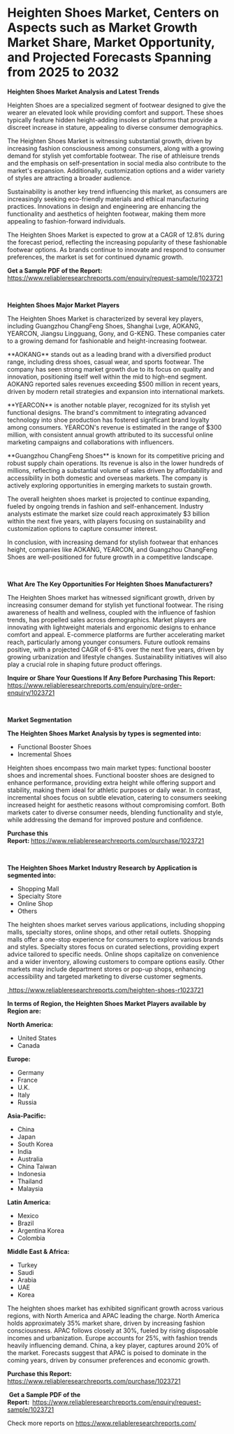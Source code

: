 <p><h1>Heighten Shoes Market, Centers on Aspects such as Market Growth Market Share, Market Opportunity, and Projected Forecasts Spanning from 2025 to 2032</h1></p><p><strong>Heighten Shoes Market Analysis and Latest Trends</strong></p>
<p><p>Heighten Shoes are a specialized segment of footwear designed to give the wearer an elevated look while providing comfort and support. These shoes typically feature hidden height-adding insoles or platforms that provide a discreet increase in stature, appealing to diverse consumer demographics. </p><p>The Heighten Shoes Market is witnessing substantial growth, driven by increasing fashion consciousness among consumers, along with a growing demand for stylish yet comfortable footwear. The rise of athleisure trends and the emphasis on self-presentation in social media also contribute to the market's expansion. Additionally, customization options and a wider variety of styles are attracting a broader audience.</p><p>Sustainability is another key trend influencing this market, as consumers are increasingly seeking eco-friendly materials and ethical manufacturing practices. Innovations in design and engineering are enhancing the functionality and aesthetics of heighten footwear, making them more appealing to fashion-forward individuals.</p><p>The Heighten Shoes Market is expected to grow at a CAGR of 12.8% during the forecast period, reflecting the increasing popularity of these fashionable footwear options. As brands continue to innovate and respond to consumer preferences, the market is set for continued dynamic growth.</p></p>
<p><strong>Get a Sample PDF of the Report:&nbsp;</strong> <a href="https://www.reliableresearchreports.com/enquiry/request-sample/1023721?utm_campaign=2734&utm_medium=2&utm_source=Github&utm_content=ia&utm_term=05032025&utm_id=heighten-shoes">https://www.reliableresearchreports.com/enquiry/request-sample/1023721</a></p>
<p>&nbsp;</p>
<p><strong>Heighten Shoes Major Market Players</strong></p>
<p><p>The Heighten Shoes Market is characterized by several key players, including Guangzhou ChangFeng Shoes, Shanghai Lvge, AOKANG, YEARCON, Jiangsu Lingguang, Gony, and G-KENG. These companies cater to a growing demand for fashionable and height-increasing footwear.</p><p>**AOKANG** stands out as a leading brand with a diversified product range, including dress shoes, casual wear, and sports footwear. The company has seen strong market growth due to its focus on quality and innovation, positioning itself well within the mid to high-end segment. AOKANG reported sales revenues exceeding $500 million in recent years, driven by modern retail strategies and expansion into international markets.</p><p>**YEARCON** is another notable player, recognized for its stylish yet functional designs. The brand's commitment to integrating advanced technology into shoe production has fostered significant brand loyalty among consumers. YEARCON's revenue is estimated in the range of $300 million, with consistent annual growth attributed to its successful online marketing campaigns and collaborations with influencers.</p><p>**Guangzhou ChangFeng Shoes** is known for its competitive pricing and robust supply chain operations. Its revenue is also in the lower hundreds of millions, reflecting a substantial volume of sales driven by affordability and accessibility in both domestic and overseas markets. The company is actively exploring opportunities in emerging markets to sustain growth.</p><p>The overall heighten shoes market is projected to continue expanding, fueled by ongoing trends in fashion and self-enhancement. Industry analysts estimate the market size could reach approximately $3 billion within the next five years, with players focusing on sustainability and customization options to capture consumer interest. </p><p>In conclusion, with increasing demand for stylish footwear that enhances height, companies like AOKANG, YEARCON, and Guangzhou ChangFeng Shoes are well-positioned for future growth in a competitive landscape.</p></p>
<p>&nbsp;</p>
<p><strong>What Are The Key Opportunities For Heighten Shoes Manufacturers?</strong></p>
<p><p>The Heighten Shoes market has witnessed significant growth, driven by increasing consumer demand for stylish yet functional footwear. The rising awareness of health and wellness, coupled with the influence of fashion trends, has propelled sales across demographics. Market players are innovating with lightweight materials and ergonomic designs to enhance comfort and appeal. E-commerce platforms are further accelerating market reach, particularly among younger consumers. Future outlook remains positive, with a projected CAGR of 6-8% over the next five years, driven by growing urbanization and lifestyle changes. Sustainability initiatives will also play a crucial role in shaping future product offerings.</p></p>
<p><strong>Inquire or Share Your Questions If Any Before Purchasing This Report:</strong> <a href="https://www.reliableresearchreports.com/enquiry/pre-order-enquiry/1023721?utm_campaign=2734&utm_medium=2&utm_source=Github&utm_content=ia&utm_term=05032025&utm_id=heighten-shoes">https://www.reliableresearchreports.com/enquiry/pre-order-enquiry/1023721</a></p>
<p>&nbsp;</p>
<p><strong>Market Segmentation</strong></p>
<p><strong>The Heighten Shoes Market Analysis by types is segmented into:</strong></p>
<p><ul><li>Functional Booster Shoes</li><li>Incremental Shoes</li></ul></p>
<p><p>Heighten shoes encompass two main market types: functional booster shoes and incremental shoes. Functional booster shoes are designed to enhance performance, providing extra height while offering support and stability, making them ideal for athletic purposes or daily wear. In contrast, incremental shoes focus on subtle elevation, catering to consumers seeking increased height for aesthetic reasons without compromising comfort. Both markets cater to diverse consumer needs, blending functionality and style, while addressing the demand for improved posture and confidence.</p></p>
<p><strong>Purchase this Report:&nbsp;</strong><a href="https://www.reliableresearchreports.com/purchase/1023721?utm_campaign=2734&utm_medium=2&utm_source=Github&utm_content=ia&utm_term=05032025&utm_id=heighten-shoes">https://www.reliableresearchreports.com/purchase/1023721</a></p>
<p>&nbsp;</p>
<p><strong>The Heighten Shoes Market Industry Research by Application is segmented into:</strong></p>
<p><ul><li>Shopping Mall</li><li>Specialty Store</li><li>Online Shop</li><li>Others</li></ul></p>
<p><p>The heighten shoes market serves various applications, including shopping malls, specialty stores, online shops, and other retail outlets. Shopping malls offer a one-stop experience for consumers to explore various brands and styles. Specialty stores focus on curated selections, providing expert advice tailored to specific needs. Online shops capitalize on convenience and a wider inventory, allowing customers to compare options easily. Other markets may include department stores or pop-up shops, enhancing accessibility and targeted marketing to diverse customer segments.</p></p>
<p><a href="https://www.reliableresearchreports.com/heighten-shoes-r1023721?utm_campaign=2734&utm_medium=2&utm_source=Github&utm_content=ia&utm_term=05032025&utm_id=heighten-shoes">&nbsp;https://www.reliableresearchreports.com/heighten-shoes-r1023721</a></p>
<p><strong>In terms of Region, the Heighten Shoes Market Players available by Region are:</strong></p>
<p>
    <p> <strong> North America: </strong>
        <ul>
            <li>United States</li>
            <li>Canada</li>
        </ul>
        </p> 
    <p> <strong> Europe: </strong>
        <ul>
            <li>Germany</li>
            <li>France</li>
            <li>U.K.</li>
            <li>Italy</li>
            <li>Russia</li>
        </ul>
        </p> 
    <p> <strong> Asia-Pacific: </strong>
        <ul>
            <li>China</li>
            <li>Japan</li>
            <li>South Korea</li>
            <li>India</li>
            <li>Australia</li>
            <li>China Taiwan</li>
            <li>Indonesia</li>
            <li>Thailand</li>
            <li>Malaysia</li>
        </ul>
        </p> 
    <p> <strong> Latin America: </strong>
        <ul>
            <li>Mexico</li>
            <li>Brazil</li>
            <li>Argentina Korea</li>
            <li>Colombia</li>
        </ul>
        </p> 
    <p> <strong> Middle East & Africa: </strong>
        <ul>
            <li>Turkey</li>
            <li>Saudi</li>
            <li>Arabia</li>
            <li>UAE</li>
            <li>Korea</li>
        </ul>
    </p>
    </p>
<p><p>The heighten shoes market has exhibited significant growth across various regions, with North America and APAC leading the charge. North America holds approximately 35% market share, driven by increasing fashion consciousness. APAC follows closely at 30%, fueled by rising disposable incomes and urbanization. Europe accounts for 25%, with fashion trends heavily influencing demand. China, a key player, captures around 20% of the market. Forecasts suggest that APAC is poised to dominate in the coming years, driven by consumer preferences and economic growth.</p></p>
<p><strong>Purchase this Report: </strong><a href="https://www.reliableresearchreports.com/purchase/1023721?utm_campaign=2734&utm_medium=2&utm_source=Github&utm_content=ia&utm_term=05032025&utm_id=heighten-shoes">https://www.reliableresearchreports.com/purchase/1023721</a></p>
<p>&nbsp;<strong>Get a Sample PDF of the Report:&nbsp;&nbsp;</strong><a href="https://www.reliableresearchreports.com/enquiry/request-sample/1023721?utm_campaign=2734&utm_medium=2&utm_source=Github&utm_content=ia&utm_term=05032025&utm_id=heighten-shoes">https://www.reliableresearchreports.com/enquiry/request-sample/1023721</a></p>
<p><strong></strong></p>
<p>Check more reports on <a href="https://www.reliableresearchreports.com/?utm_campaign=2734&utm_medium=2&utm_source=Github&utm_content=ia&utm_term=05032025&utm_id=heighten-shoes">https://www.reliableresearchreports.com/</a></p>